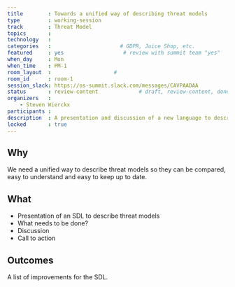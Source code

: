 ```yaml
---
title        : Towards a unified way of describing threat models
type         : working-session
track        : Threat Model
topics       : 
technology   :
categories   :                      # GDPR, Juice Shop, etc.
featured     : yes                   # review with summit team "yes"
when_day     : Mon
when_time    : PM-1
room_layout  :                    #
room_id      : room-1
session_slack: https://os-summit.slack.com/messages/CAVPAADAA
status       : review-content             # draft, review-content, done
organizers   :
    - Steven Wierckx
participants :
description  : A presentation and discussion of a new language to describe a threat model
locked       : true
---
```


## Why

We need a unified way to describe threat models so they can be compared, easy to understand and easy to keep up to date.


## What

 - Presentation of an SDL to describe threat models
 - What needs to be done?
 - Discussion 
 - Call to action

## Outcomes

A list of improvements for the SDL.
